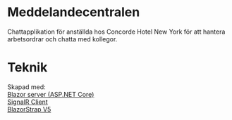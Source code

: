# Meddelandecentralen
Chattapplikation för anställda hos Concorde Hotel New York för att hantera arbetsordrar och chatta med kollegor. 
# Teknik
Skapad med:  
[Blazor server (ASP.NET Core)](https://learn.microsoft.com/en-us/aspnet/core/blazor/?view=aspnetcore-6.0)  
[SignalR Client](https://www.nuget.org/packages/Microsoft.AspNetCore.SignalR.Client)  
[BlazorStrap V5](https://blazorstrap.io/V5/)  
